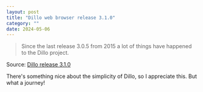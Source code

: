 ```yaml
---
layout: post
title: "Dillo web browser release 3.1.0"
category: ""
date: 2024-05-06
---
```


>Since the last release 3.0.5 from 2015 a lot of things have happened to the Dillo project. 

Source: [Dillo release 3.1.0](https://dillo-browser.github.io/latest.html)

There's something nice about the simplicity of Dillo, so I appreciate this.  But what a journey!
